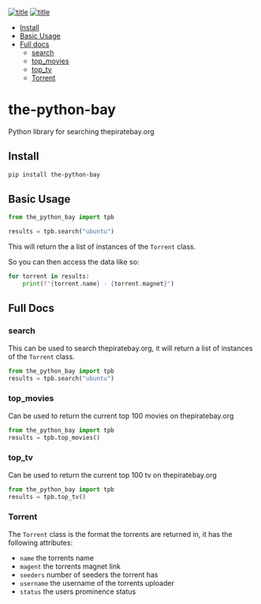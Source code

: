 [![title](https://img.shields.io/pypi/v/the-python-bay.svg)](https://pypi.org/project/the-python-bay)
[![title](https://img.shields.io/pypi/pyversions/the-python-bay.svg)](https://pypi.org/project/the-python-bay)

- [Install](#install)
- [Basic Usage](#basic-usage)
- [Full docs](#full-docs)
    - [search](#search)
    - [top_movies](#top_movies)
    - [top_tv](#top_tv)
    - [Torrent](#torrent)


# the-python-bay

Python library for searching thepiratebay.org

## Install

```bash
pip install the-python-bay
```
## Basic Usage

```python
from the_python_bay import tpb

results = tpb.search("ubuntu")
```

This will return the a list of instances of the `Torrent` class.

So you can then access the data like so:
```python
for torrent in results:
    print(f"{torrent.name} - {torrent.magnet}")
```

## Full Docs
### search
This can be used to search thepiratebay.org, it will return a list of instances of the `Torrent` class.
```python
from the_python_bay import tpb
results = tpb.search("ubuntu")
```

### top_movies
Can be used to return the current top 100 movies on thepiratebay.org
```python
from the_python_bay import tpb
results = tpb.top_movies()
```

### top_tv
Can be used to return the current top 100 tv on thepiratebay.org
```python
from the_python_bay import tpb
results = tpb.top_tv()
```

### Torrent
The `Torrent` class is the format the torrents are returned in, it has the following attributes:
- `name`     the torrents name
- `magent`   the torrents magnet link
- `seeders`  number of seeders the torrent has
- `username` the username of the torrents uploader
- `status`   the users prominence status